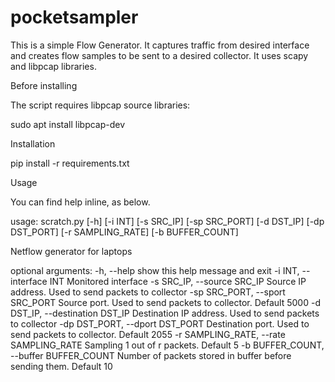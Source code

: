 # pocketsampler

This is a simple Flow Generator. It captures traffic from desired interface and creates flow samples to be sent to a desired collector.
It uses scapy and libpcap libraries.


Before installing

The script requires libpcap source libraries:

sudo apt install libpcap-dev


Installation 

pip install -r requirements.txt


Usage

You can find help inline, as below.

usage: scratch.py [-h] [-i INT] [-s SRC_IP] [-sp SRC_PORT] [-d DST_IP]
                  [-dp DST_PORT] [-r SAMPLING_RATE] [-b BUFFER_COUNT]

Netflow generator for laptops

optional arguments:
  -h, --help            show this help message and exit
  -i INT, --interface INT
                        Monitored interface
  -s SRC_IP, --source SRC_IP
                        Source IP address. Used to send packets to collector
  -sp SRC_PORT, --sport SRC_PORT
                        Source port. Used to send packets to collector.
                        Default 5000
  -d DST_IP, --destination DST_IP
                        Destination IP address. Used to send packets to
                        collector
  -dp DST_PORT, --dport DST_PORT
                        Destination port. Used to send packets to collector.
                        Default 2055
  -r SAMPLING_RATE, --rate SAMPLING_RATE
                        Sampling 1 out of r packets. Default 5
  -b BUFFER_COUNT, --buffer BUFFER_COUNT
                        Number of packets stored in buffer before sending
                        them. Default 10


